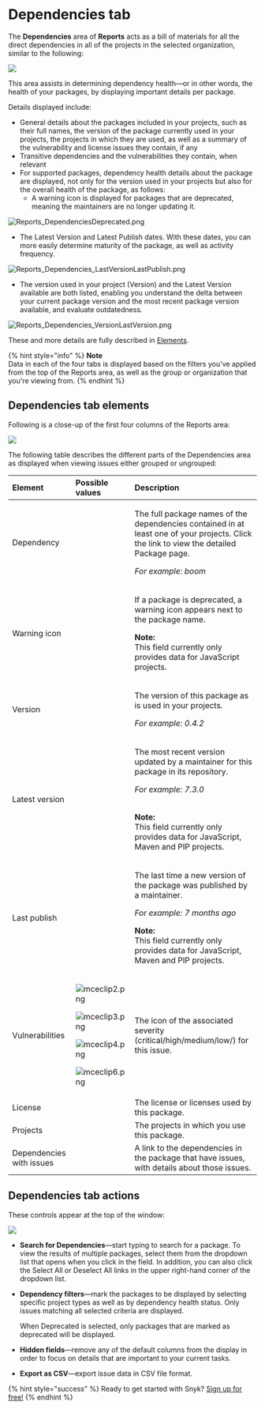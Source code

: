# Dependencies tab

The **Dependencies** area of **Reports** acts as a bill of materials for all the direct dependencies in all of the projects in the selected organization, similar to the following:

![](../../.gitbook/assets/dependencies-tab.png/)

This area assists in determining dependency health—or in other words, the health of your packages, by displaying important details per package.

Details displayed include:

* General details about the packages included in your projects, such as their full names, the version of the package currently used in your projects, the projects in which they are used, as well as a summary of the vulnerability and license issues they contain, if any
* Transitive dependencies and the vulnerabilities they contain, when relevant
* For supported packages, dependency health details about the package are displayed, not only for the version used in your projects but also for the overall health of the package, as follows:
  * A warning icon is displayed for packages that are deprecated, meaning the maintainers are no longer updating it.

![Reports\_DependenciesDeprecated.png](../../.gitbook/assets/uuid-11be17d2-361f-7354-3c87-535f46cd2324-en.png/)

* The Latest Version and Latest Publish dates. With these dates, you can more easily determine maturity of the package, as well as activity frequency.

![Reports\_Dependencies\_LastVersionLastPublish.png](../../.gitbook/assets/uuid-a1fa7b20-b64d-6aa6-72be-54477241b434-en.png/)

* The version used in your project \(Version\) and the Latest Version available are both listed, enabling you understand the delta between your current package version and the most recent package version available, and evaluate outdatedness.

![Reports\_Dependencies\_VersionLastVersion.png](../../.gitbook/assets/uuid-095a82e8-5858-4247-78a5-da9e80d3e291-en.png/)

These and more details are fully described in [Elements](dependencies-tab.md).

{% hint style="info" %}
**Note**  
Data in each of the four tabs is displayed based on the filters you've applied from the top of the Reports area, as well as the group or organization that you're viewing from.
{% endhint %}

## Dependencies tab elements

Following is a close-up of the first four columns of the Reports area:

![](../../.gitbook/assets/uuid-6ed50791-bb66-c746-ab11-d7edfcacdd4d-en.png/)

The following table describes the different parts of the Dependencies area as displayed when viewing issues either grouped or ungrouped:

<table>
  <thead>
    <tr>
      <th style="text-align:left"><b>Element</b>
      </th>
      <th style="text-align:left"><b>Possible values</b>
      </th>
      <th style="text-align:left"><b>Description</b>
      </th>
    </tr>
  </thead>
  <tbody>
    <tr>
      <td style="text-align:left">Dependency</td>
      <td style="text-align:left"></td>
      <td style="text-align:left">
        <p>The full package names of the dependencies contained in at least one of
          your projects. Click the link to view the detailed Package page.</p>
        <p><em>For example: boom</em>
        </p>
      </td>
    </tr>
    <tr>
      <td style="text-align:left">Warning icon</td>
      <td style="text-align:left"></td>
      <td style="text-align:left">
        <p>If a package is deprecated, a warning icon appears next to the package
          name.
          <br />
        </p>
        <p><b>Note:</b>
          <br />This field currently only provides data for JavaScript projects.</p>
      </td>
    </tr>
    <tr>
      <td style="text-align:left">Version</td>
      <td style="text-align:left"></td>
      <td style="text-align:left">
        <p>The version of this package as is used in your projects.</p>
        <p><em>For example: 0.4.2</em>
        </p>
      </td>
    </tr>
    <tr>
      <td style="text-align:left">Latest version</td>
      <td style="text-align:left"></td>
      <td style="text-align:left">
        <p>The most recent version updated by a maintainer for this package in its
          repository.</p>
        <p><em>For example: 7.3.0</em>
        </p>
        <p>
          <br /><b>Note:<br /></b>This field currently only provides data for JavaScript,
          Maven and PIP projects.</p>
      </td>
    </tr>
    <tr>
      <td style="text-align:left">Last publish</td>
      <td style="text-align:left"></td>
      <td style="text-align:left">
        <p>The last time a new version of the package was published by a maintainer.</p>
        <p><em>For example: 7 months ago<br /></em>
        </p>
        <p><b>Note:<br /></b>This field currently only provides data for JavaScript,
          Maven and PIP projects.</p>
      </td>
    </tr>
    <tr>
      <td style="text-align:left">Vulnerabilities</td>
      <td style="text-align:left">
        <p>
          <img src="../../.gitbook/assets/mceclip2-7-.png" alt="mceclip2.png" />
        </p>
        <p>
          <img src="../../.gitbook/assets/mceclip3-3-.png" alt="mceclip3.png" />
        </p>
        <p>
          <img src="../../.gitbook/assets/mceclip4 (2/) (1/) (1/) (4/) (5/) (5/) (3/) (1/) (2).png"
          alt="mceclip4.png" />
        </p>
        <p>
          <img src="../../.gitbook/assets/mceclip6 (4/) (5/) (5/) (5/) (2).png" alt="mceclip6.png"
          />
        </p>
      </td>
      <td style="text-align:left">The icon of the associated severity (critical/high/medium/low/) for this
        issue.</td>
    </tr>
    <tr>
      <td style="text-align:left">License</td>
      <td style="text-align:left"></td>
      <td style="text-align:left">The license or licenses used by this package.</td>
    </tr>
    <tr>
      <td style="text-align:left">Projects</td>
      <td style="text-align:left"></td>
      <td style="text-align:left">The projects in which you use this package.</td>
    </tr>
    <tr>
      <td style="text-align:left">Dependencies with issues</td>
      <td style="text-align:left"></td>
      <td style="text-align:left">A link to the dependencies in the package that have issues, with details
        about those issues.</td>
    </tr>
  </tbody>
</table>

## Dependencies tab actions

These controls appear at the top of the window:

![](../../.gitbook/assets/mceclip7.png/)

* **Search for Dependencies**—start typing to search for a package. To view the results of multiple packages, select them from the dropdown list that opens when you click in the field. In addition, you can also click the Select All or Deselect All links in the upper right-hand corner of the dropdown list.
* **Dependency filters**—mark the packages to be displayed by selecting specific project types as well as by dependency health status. Only issues matching all selected criteria are displayed.

  When Deprecated is selected, only packages that are marked as deprecated will be displayed.

* **Hidden fields**—remove any of the default columns from the display in order to focus on details that are important to your current tasks.
* **Export as CSV**—export issue data in CSV file format.

{% hint style="success" %}
Ready to get started with Snyk? [Sign up for free!](https://snyk.io/login?cta=sign-up&loc=footer&page=support_docs_page)
{% endhint %}

